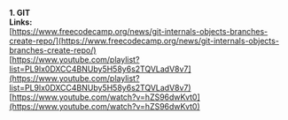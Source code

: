 **1. GIT**  
**Links:**  
[https://www.freecodecamp.org/news/git-internals-objects-branches-create-repo/](https://www.freecodecamp.org/news/git-internals-objects-branches-create-repo/)  
[https://www.youtube.com/playlist?list=PL9lx0DXCC4BNUby5H58y6s2TQVLadV8v7](https://www.youtube.com/playlist?list=PL9lx0DXCC4BNUby5H58y6s2TQVLadV8v7)  
[https://www.youtube.com/watch?v=hZS96dwKvt0](https://www.youtube.com/watch?v=hZS96dwKvt0)  
